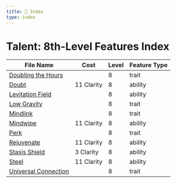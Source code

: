 ```yaml
---
title: 📑 Index
type: index
---
```


# Talent: 8th-Level Features Index

| File Name                                         | Cost       | Level | Feature Type |
| ------------------------------------------------- | ---------- | ----- | ------------ |
| [Doubling the Hours](../Doubling%20the%20Hours)   |            | 8     | trait        |
| [Doubt](../Doubt)                                 | 11 Clarity | 8     | ability      |
| [Levitation Field](../Levitation%20Field)         |            | 8     | ability      |
| [Low Gravity](../Low%20Gravity)                   |            | 8     | trait        |
| [Mindlink](../Mindlink)                           |            | 8     | trait        |
| [Mindwipe](../Mindwipe)                           | 11 Clarity | 8     | ability      |
| [Perk](../Perk)                                   |            | 8     | trait        |
| [Rejuvenate](../Rejuvenate)                       | 11 Clarity | 8     | ability      |
| [Stasis Shield](../Stasis%20Shield)               | 3 Clarity  | 8     | ability      |
| [Steel](../Steel)                                 | 11 Clarity | 8     | ability      |
| [Universal Connection](../Universal%20Connection) |            | 8     | trait        |
